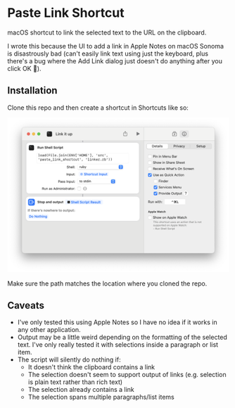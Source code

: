 # Paste Link Shortcut

macOS shortcut to link the selected text to the URL on the clipboard.

I wrote this because the UI to add a link in Apple Notes on macOS Sonoma is disastrously bad (can't easily link text using just the keyboard, plus there's a bug where the Add Link dialog just doesn't do anything after you click OK 🤦).

## Installation

Clone this repo and then create a shortcut in Shortcuts like so:

![Image showing Shortcuts setup](screenshot.png)

Make sure the path matches the location where you cloned the repo.

## Caveats

- I've only tested this using Apple Notes so I have no idea if it works in any other application.
- Output may be a little weird depending on the formatting of the selected text. I've only really tested it with selections inside a paragraph or list item.
- The script will silently do nothing if:
  - It doesn't think the clipboard contains a link
  - The selection doesn't seem to support output of links (e.g. selection is plain text rather than rich text)
  - The selection already contains a link
  - The selection spans multiple paragraphs/list items
